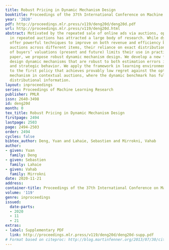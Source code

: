 ```yaml
---
title: Robust Pricing in Dynamic Mechanism Design
booktitle: Proceedings of the 37th International Conference on Machine Learning
year: '2020'
pdf: http://proceedings.mlr.press/v119/deng20d/deng20d.pdf
url: http://proceedings.mlr.press/v119/deng20d.html
abstract: Motivated by the repeated sale of online ads via auctions, optimal pricing
  in repeated auctions has attracted a large body of research. While dynamic mechanisms
  offer powerful techniques to improve on both revenue and efficiency by optimizing
  auctions across different items, their reliance on exact distributional information
  of buyers’ valuations (present and future) limits their use in practice. In this
  paper, we propose robust dynamic mechanism design. We develop a new framework to
  design dynamic mechanisms that are robust to both estimation errors in value distributions
  and strategic behavior. We apply the framework in learning environments, leading
  to the first policy that achieves provably low regret against the optimal dynamic
  mechanism in contextual auctions, where the dynamic benchmark has full and accurate
  distributional information.
layout: inproceedings
series: Proceedings of Machine Learning Research
publisher: PMLR
issn: 2640-3498
id: deng20d
month: 0
tex_title: Robust Pricing in Dynamic Mechanism Design
firstpage: 2494
lastpage: 2503
page: 2494-2503
order: 2494
cycles: false
bibtex_author: Deng, Yuan and Lahaie, Sebastien and Mirrokni, Vahab
author:
- given: Yuan
  family: Deng
- given: Sebastien
  family: Lahaie
- given: Vahab
  family: Mirrokni
date: 2020-11-21
address: 
container-title: Proceedings of the 37th International Conference on Machine Learning
volume: '119'
genre: inproceedings
issued:
  date-parts:
  - 2020
  - 11
  - 21
extras:
- label: Supplementary PDF
  link: http://proceedings.mlr.press/v119/deng20d/deng20d-supp.pdf
# Format based on citeproc: http://blog.martinfenner.org/2013/07/30/citeproc-yaml-for-bibliographies/
---
```

